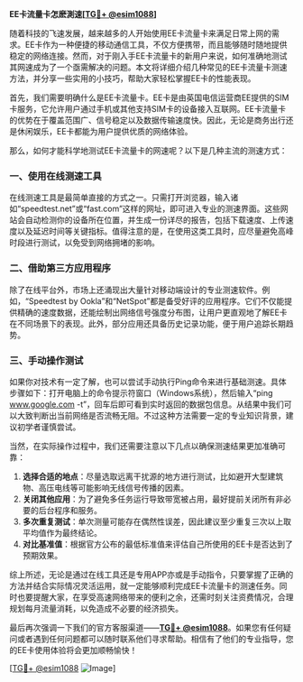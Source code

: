 **EE卡流量卡怎麽測速[[TG💪+ @esim1088](https://t.me/s/esim1088)]**

随着科技的飞速发展，越来越多的人开始使用EE卡流量卡来满足日常上网的需求。EE卡作为一种便捷的移动通信工具，不仅方便携带，而且能够随时随地提供稳定的网络连接。然而，对于刚入手EE卡流量卡的新用户来说，如何准确地测试其网速成为了一个亟需解决的问题。本文将详细介绍几种常见的EE卡流量卡测速方法，并分享一些实用的小技巧，帮助大家轻松掌握EE卡的性能表现。

首先，我们需要明确什么是EE卡流量卡。EE卡是由英国电信运营商EE提供的SIM卡服务，它允许用户通过手机或其他支持SIM卡的设备接入互联网。EE卡流量卡的优势在于覆盖范围广、信号稳定以及数据传输速度快。因此，无论是商务出行还是休闲娱乐，EE卡都能为用户提供优质的网络体验。

那么，如何才能科学地测试EE卡流量卡的网速呢？以下是几种主流的测速方式：

### 一、使用在线测速工具

在线测速工具是最简单直接的方式之一。只需打开浏览器，输入诸如“speedtest.net”或“fast.com”这样的网址，即可进入专业的测速界面。这些网站会自动检测你的设备所在位置，并生成一份详尽的报告，包括下载速度、上传速度以及延迟时间等关键指标。值得注意的是，在使用这类工具时，应尽量避免高峰时段进行测试，以免受到网络拥堵的影响。

### 二、借助第三方应用程序

除了在线平台外，市场上还涌现出大量针对移动端设计的专业测速软件。例如，“Speedtest by Ookla”和“NetSpot”都是备受好评的应用程序。它们不仅能提供精确的速度数据，还能绘制出网络信号强度分布图，让用户更直观地了解EE卡在不同场景下的表现。此外，部分应用还具备历史记录功能，便于用户追踪长期趋势。

### 三、手动操作测试

如果你对技术有一定了解，也可以尝试手动执行Ping命令来进行基础测速。具体步骤如下：打开电脑上的命令提示符窗口（Windows系统），然后输入“ping www.google.com -t”，回车后即可看到实时返回的数据包信息。从结果中我们可以大致判断出当前网络是否流畅无阻。不过这种方法需要一定的专业知识背景，建议初学者谨慎尝试。

当然，在实际操作过程中，我们还需要注意以下几点以确保测速结果更加准确可靠：

1. **选择合适的地点**：尽量选取远离干扰源的地方进行测试，比如避开大型建筑物、高压电线等可能影响无线信号传播的因素。
2. **关闭其他应用**：为了避免多任务运行导致带宽被占用，最好提前关闭所有非必要的后台程序和服务。
3. **多次重复测试**：单次测量可能存在偶然性误差，因此建议至少重复三次以上取平均值作为最终结论。
4. **对比基准值**：根据官方公布的最低标准值来评估自己所使用的EE卡是否达到了预期效果。

综上所述，无论是通过在线工具还是专用APP亦或是手动指令，只要掌握了正确的方法并结合实际情况灵活运用，就一定能够顺利完成EE卡流量卡的测速任务。同时也要提醒大家，在享受高速网络带来的便利之余，还需时刻关注资费情况，合理规划每月流量消耗，以免造成不必要的经济损失。

最后再次强调一下我们的官方客服渠道——**[TG💪+ @esim1088](https://t.me/s/esim1088)**。如果您有任何疑问或者遇到任何问题都可以随时联系他们寻求帮助。相信有了他们的专业指导，您的EE卡使用体验将会更加顺畅愉快！

[[TG💪+ @esim1088](https://t.me/s/esim1088) ![Image](https://i.postimg.cc/4NQfJmqS/Snipaste-2025-05-13-00-14-12.png)]